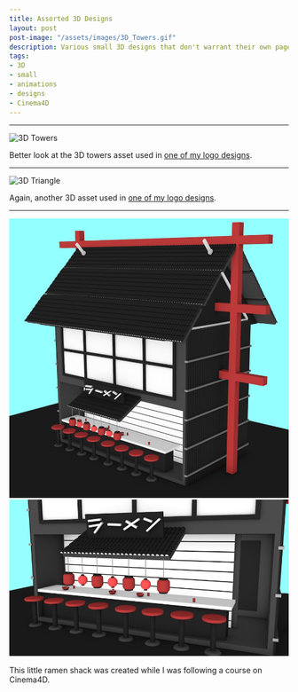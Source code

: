 ```yaml
---
title: Assorted 3D Designs
layout: post
post-image: "/assets/images/3D_Towers.gif"
description: Various small 3D designs that don't warrant their own page.
tags:
- 3D
- small
- animations
- designs
- Cinema4D
---
```

---

![3D Towers](/assets/images/3D_Towers.gif)

Better look at the 3D towers asset used in [one of my logo designs](https://erenblack.com/blog/Eren-Black).

---

![3D Triangle](/assets/images/3D_Triangle.gif)

Again, another 3D asset used in [one of my logo designs](https://erenblack.com/blog/Eren-Black).

---

![Ramen House](/assets/images/Ramen1.png) ![Ramen House](/assets/images/Ramen2.png)

This little ramen shack was created while I was following a course on Cinema4D.